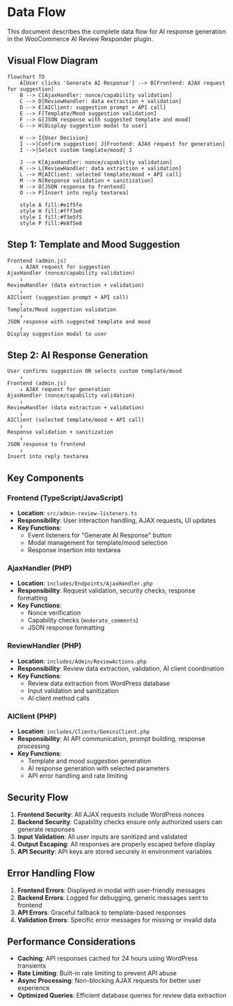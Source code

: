 # Data Flow

This document describes the complete data flow for AI response generation in the WooCommerce AI Review Responder plugin.

## Visual Flow Diagram

```mermaid
flowchart TD
    A[User clicks 'Generate AI Response'] --> B[Frontend: AJAX request for suggestion]
    B --> C[AjaxHandler: nonce/capability validation]
    C --> D[ReviewHandler: data extraction + validation]
    D --> E[AIClient: suggestion prompt + API call]
    E --> F[Template/Mood suggestion validation]
    F --> G[JSON response with suggested template and mood]
    G --> H[Display suggestion modal to user]
    
    H --> I{User Decision}
    I -->|Confirm suggestion| J[Frontend: AJAX request for generation]
    I -->|Select custom template/mood| J
    
    J --> K[AjaxHandler: nonce/capability validation]
    K --> L[ReviewHandler: data extraction + validation]
    L --> M[AIClient: selected template/mood + API call]
    M --> N[Response validation + sanitization]
    N --> O[JSON response to frontend]
    O --> P[Insert into reply textarea]
    
    style A fill:#e1f5fe
    style H fill:#fff3e0
    style I fill:#f3e5f5
    style P fill:#e8f5e8
```

## Step 1: Template and Mood Suggestion

```
Frontend (admin.js)
    ↓ AJAX request for suggestion
AjaxHandler (nonce/capability validation)
    ↓
ReviewHandler (data extraction + validation)
    ↓
AIClient (suggestion prompt + API call)
    ↓
Template/Mood suggestion validation
    ↓
JSON response with suggested template and mood
    ↓
Display suggestion modal to user
```

## Step 2: AI Response Generation

```
User confirms suggestion OR selects custom template/mood
    ↓
Frontend (admin.js)
    ↓ AJAX request for generation
AjaxHandler (nonce/capability validation)
    ↓
ReviewHandler (data extraction + validation)
    ↓
AIClient (selected template/mood + API call)
    ↓
Response validation + sanitization
    ↓
JSON response to frontend
    ↓
Insert into reply textarea
```

## Key Components

### Frontend (TypeScript/JavaScript)
- **Location**: `src/admin-review-listeners.ts`
- **Responsibility**: User interaction handling, AJAX requests, UI updates
- **Key Functions**: 
  - Event listeners for "Generate AI Response" button
  - Modal management for template/mood selection
  - Response insertion into textarea

### AjaxHandler (PHP)
- **Location**: `includes/Endpoints/AjaxHandler.php`
- **Responsibility**: Request validation, security checks, response formatting
- **Key Functions**:
  - Nonce verification
  - Capability checks (`moderate_comments`)
  - JSON response formatting

### ReviewHandler (PHP)
- **Location**: `includes/Admin/ReviewActions.php`
- **Responsibility**: Review data extraction, validation, AI client coordination
- **Key Functions**:
  - Review data extraction from WordPress database
  - Input validation and sanitization
  - AI client method calls

### AIClient (PHP)
- **Location**: `includes/Clients/GeminiClient.php`
- **Responsibility**: AI API communication, prompt building, response processing
- **Key Functions**:
  - Template and mood suggestion generation
  - AI response generation with selected parameters
  - API error handling and rate limiting

## Security Flow

1. **Frontend Security**: All AJAX requests include WordPress nonces
2. **Backend Security**: Capability checks ensure only authorized users can generate responses
3. **Input Validation**: All user inputs are sanitized and validated
4. **Output Escaping**: All responses are properly escaped before display
5. **API Security**: API keys are stored securely in environment variables

## Error Handling Flow

1. **Frontend Errors**: Displayed in modal with user-friendly messages
2. **Backend Errors**: Logged for debugging, generic messages sent to frontend
3. **API Errors**: Graceful fallback to template-based responses
4. **Validation Errors**: Specific error messages for missing or invalid data

## Performance Considerations

- **Caching**: API responses cached for 24 hours using WordPress transients
- **Rate Limiting**: Built-in rate limiting to prevent API abuse
- **Async Processing**: Non-blocking AJAX requests for better user experience
- **Optimized Queries**: Efficient database queries for review data extraction
